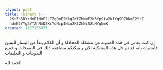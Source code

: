 ```yaml
---
layout: post
title: !binary |-
  2KrZhSDYrdmEINmF2LTZg9mE2Kkg2KfZhNmF2K3Yp9iw2KfYqSDZhNmE2YrZ
  hdmK2YYg2YTZhNmD2KrYqNipINio2KfZhNi52LHYqNmK
created: 1177156073
---
```

<p>إن كنت تعاني في هذه المدونة من مشكلة المحاذاة و أن الكلام يبدأ من اليسار لليمين فأبشرك بأنه قد تم حل هذه المشكلة الآن و يمكنكم مشاهدة ذلك في الصفحات و جميع التدوينات و التعليقات</p>
<p>الحمد لله</p>
